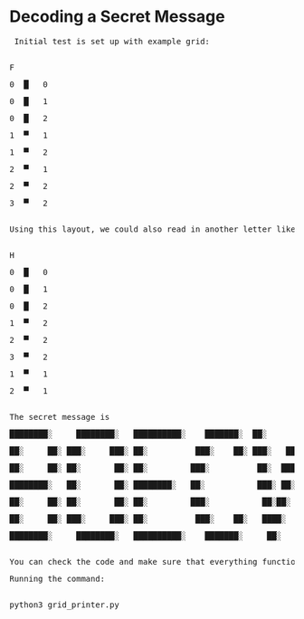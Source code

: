 # Decoding a Secret Message

<pre> Initial test is set up with example grid:

<pre>F
<pre>0	█	0
<pre>0	█	1
<pre>0	█	2
<pre>1	▀	1
<pre>1	▀	2
<pre>2	▀	1
<pre>2	▀	2
<pre>3	▀	2

<pre>Using this layout, we could also read in another letter like H

<pre>H
<pre>0	█	0
<pre>0	█	1
<pre>0	█	2
<pre>1	▀	2
<pre>2	▀	2
<pre>3	▀	2
<pre>1	▀	1
<pre>2	▀	1

<pre>The secret message is 
<pre>████████░     ████████░   ██████████░    ███████░  ██░           ███░ ███░    ███░ ██░     ██░
<pre>██░     ██░ ███░     ███░ ██░          ███░    ██░ ███░   ███░   ██░    ██░  ██░   ██░     ██░
<pre>██░     ██░ ██░       ██░ ██░         ███░          ██░  █████░ ███░     ██░██░    ██░     ██░
<pre>████████░   ██░       ██░ ████████░   ██░           ███░ ██░██░ ██░       ███░     ██████████░
<pre>██░     ██░ ██░       ██░ ██░         ███░           ██░██░ ██░██░       ██░██░    ██░     ██░
<pre>██░     ██░ ███░     ███░ ██░          ███░    ██░   ████░   ████░      ██░  ██░   ██░     ██░
<pre>████████░     ████████░   ██████████░    ███████░     ██░     ██░     ███░    ███░ ██░     ██░

<pre>You can check the code and make sure that everything functions correctly after installing the dependencies as shown.
<pre>Running the command:

<pre>python3 grid_printer.py

